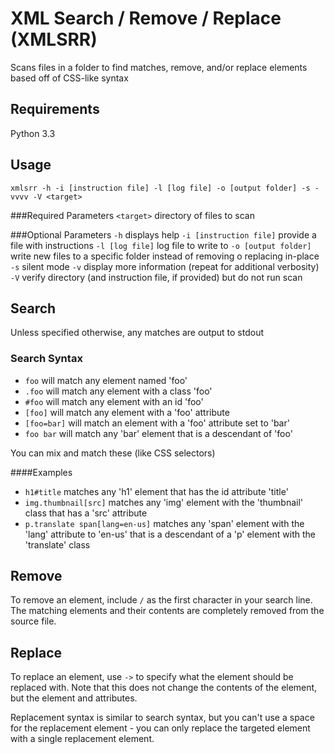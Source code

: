 # XML Search / Remove / Replace (XMLSRR)
Scans files in a folder to find matches, remove, and/or replace elements based off of CSS-like syntax

## Requirements
Python 3.3

## Usage
`xmlsrr -h -i [instruction file] -l [log file] -o [output folder] -s -vvvv -V <target>`

###Required Parameters
`<target>` directory of files to scan

###Optional Parameters
`-h` displays help
`-i [instruction file]` provide a file with instructions
`-l [log file]` log file to write to
`-o [output folder]` write new files to a specific folder instead of removing o replacing in-place
`-s` silent mode
`-v` display more information (repeat for additional verbosity)
`-V` verify directory (and instruction file, if provided) but do not run scan

## Search
Unless specified otherwise, any matches are output to stdout

### Search Syntax
* `foo` will match any element named 'foo'
* `.foo` will match any element with a class 'foo'
* `#foo` will match any element with an id 'foo'
* `[foo]` will match any element with a 'foo' attribute
* `[foo=bar]` will match an element with a 'foo' attribute set to 'bar'
* `foo bar` will match any 'bar' element that is a descendant of 'foo'

You can mix and match these (like CSS selectors)

####Examples
* `h1#title` matches any 'h1' element that has the id attribute 'title'
* `img.thumbnail[src]` matches any 'img' element with the 'thumbnail' class that has a 'src' attribute
* `p.translate span[lang=en-us]` matches any 'span' element with the 'lang' attribute to 'en-us' that is a descendant
  of a 'p' element with the 'translate' class

## Remove
To remove an element, include `/` as the first character in your search line. The matching elements and their contents
are completely removed from the source file.

## Replace
To replace an element, use `->` to specify what the element should be replaced with. Note that this does not change the
contents of the element, but the element and attributes.

Replacement syntax is similar to search syntax, but you can't use a space for the replacement element - you can only
replace the targeted element with a single replacement element.
